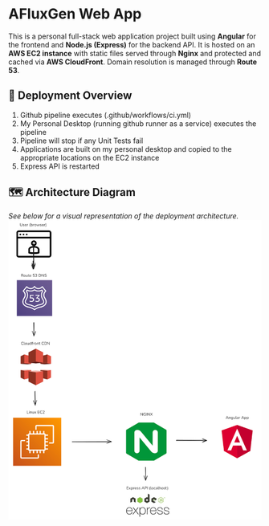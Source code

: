 # AFluxGen Web App

This is a personal full-stack web application project built using **Angular** for the frontend and **Node.js (Express)** for the backend API. It is hosted on an **AWS EC2 instance** with static files served through **Nginx** and protected and cached via **AWS CloudFront**. Domain resolution is managed through **Route 53**.

## 🚀 Deployment Overview

1. Github pipeline executes (.github/workflows/ci.yml)
2. My Personal Desktop (running github runner as a service) executes the pipeline
3. Pipeline will stop if any Unit Tests fail
4. Applications are built on my personal desktop and copied to the appropriate locations on the EC2 instance
5. Express API is restarted

## 🗺 Architecture Diagram

_See below for a visual representation of the deployment architecture._
![diagram](/readme-assets/diagram.excalidraw.png)
